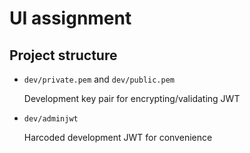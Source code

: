 # UI assignment

## Project structure

- `dev/private.pem` and `dev/public.pem`

  Development key pair for encrypting/validating JWT

- `dev/adminjwt`

  Harcoded development JWT for convenience

